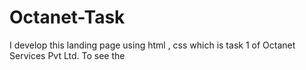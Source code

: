 # Octanet-Task
I develop this landing page using html  , css which is task 1 of Octanet Services Pvt Ltd. To see the 
